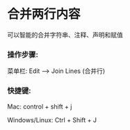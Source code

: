 # 合并两行内容

可以智能的合并字符串、注释、声明和赋值

### 操作步骤:

菜单栏: Edit —> Join Lines (合并行)

### 快捷键:

Mac: control + shift + j

Windows/Linux: Ctrl + Shift + J
